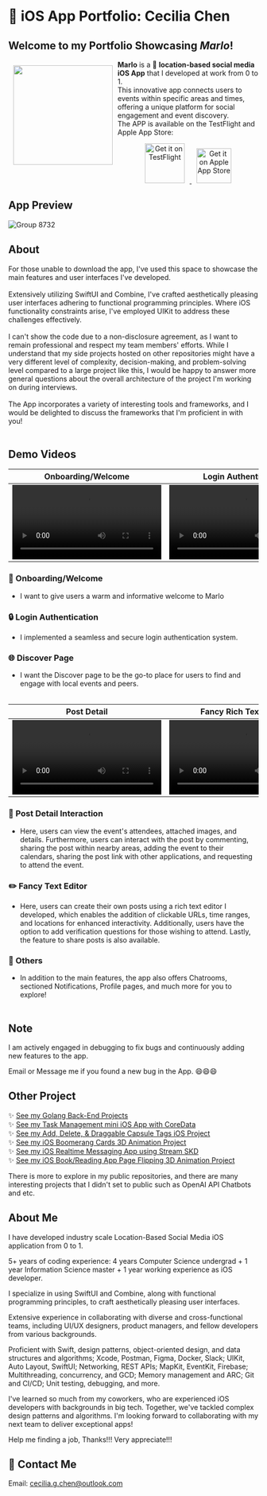 # 📱 iOS App Portfolio: Cecilia Chen

## Welcome to my Portfolio Showcasing *Marlo*!
<img src="https://github.com/ceciliachenguo/iOSAppPortfolio_Cecilia_in_Marlo/assets/121702916/c2c03314-ce7c-4b99-9454-18a1731f09d8" align="left" width="200" hspace="10" vspace="10">

**Marlo** is a 📍 **location-based social media iOS App** that I developed at work from 0 to 1. <br/>
  This innovative app connects users to events within specific areas and times, offering a unique platform for social engagement and event discovery. <br/>
  The APP is available on the TestFlight and Apple App Store: <br/>

<p align="center">

  <a href="https://testflight.apple.com/join/hb5UK0m1" target="_blank">
    <img alt="Get it on TestFlight"
         height="80"
         src="https://github.com/ceciliachenguo/iOSAppPortfolio_Cecilia_in_Marlo/assets/121702916/779a6b3e-ff8e-4a17-8420-4be6aa921682"
         style="margin-right: 10px;" />
  </a>
  <a href="https://apps.apple.com/us/app/marlo-social/id6450737280" target="_blank">
    <img alt="Get it on Apple App Store"
         height="70"
         src="https://github.com/ceciliachenguo/iOSAppPortfolio_Cecilia_in_Marlo/assets/121702916/3a49daa7-b361-4429-bd0e-7ee0913c653c"
         style="margin-left: 10px;" />
  </a>
</p>


## App Preview
![Group 8732](https://github.com/ceciliachenguo/iOSAppPortfolio_Cecilia_in_Marlo/assets/121702916/c11224c9-4444-4eb2-864a-705e2610f17e)

## About
For those unable to download the app, I've used this space to showcase the main features and user interfaces I've developed. <br/><br/>
Extensively utilizing SwiftUI and Combine, I've crafted aesthetically pleasing user interfaces adhering to functional programming principles. Where iOS functionality constraints arise, I've employed UIKit to address these challenges effectively. <br/><br/>
I can't show the code due to a non-disclosure agreement, as I want to remain professional and respect my team members' efforts. While I understand that my  side projects hosted on other repositories might have a very different level of complexity, decision-making, and problem-solving level compared to a large project like this, I would be happy to answer more general questions about the overall architecture of the project I'm working on during interviews. <br/><br/>
The App incorporates a variety of interesting tools and frameworks, and I would be delighted to discuss the frameworks that I'm proficient in with you! <br/><br/>

## Demo Videos
| Onboarding/Welcome | Login Authentication | Discover Page |
|:---------------------:|:-----------------------:|:----------------:|
| <video src="https://github.com/ceciliachenguo/iOSAppPortfolio_Cecilia_in_Marlo/assets/121702916/958b308b-8714-4664-ad37-8f117d52106f" width="300" controls></video> | <video src="https://github.com/ceciliachenguo/iOSAppPortfolio_Cecilia_in_Marlo/assets/121702916/44f28bdb-41da-4e9e-ad73-165ee29f30e7" width="300" controls></video> | <video src="https://github.com/ceciliachenguo/iOSAppPortfolio_Cecilia_in_Marlo/assets/121702916/de0ed8e9-31a2-4229-b745-9ac218b454dc" width="300" controls></video> |

### 🎉 Onboarding/Welcome
- I want to give users a warm and informative welcome to Marlo

### 🔒 Login Authentication
- I implemented a seamless and secure login authentication system.

### 🌐 Discover Page 
- I want the Discover page to be the go-to place for users to find and engage with local events and peers. <br/><br/>

| Post Detail | Fancy Rich Text Editor | Others |
|:---------------------:|:-----------------------:|:----------------:|
| <video src="https://github.com/ceciliachenguo/iOSAppPortfolio_Cecilia_in_Marlo/assets/121702916/1271bbe7-8576-472f-bc1a-a3d00385c4e9" width="300" controls></video> | <video src="https://github.com/ceciliachenguo/iOSAppPortfolio_Cecilia_in_Marlo/assets/121702916/ee700eb4-2c06-4245-992a-7628329454f8" width="300" controls></video> | <video src="https://github.com/ceciliachenguo/iOSAppPortfolio_Cecilia_in_Marlo/assets/121702916/6a7dcc7a-7ca1-4b62-b811-abef5fa8a1c5" width="300" controls></video> |

### 🔎 Post Detail Interaction
- Here, users can view the event's attendees, attached images, and details. Furthermore, users can interact with the post by commenting, sharing the post within nearby areas, adding the event to their calendars, sharing the post link with other applications, and requesting to attend the event.

### ✏️ Fancy Text Editor
- Here, users can create their own posts using a rich text editor I developed, which enables the addition of clickable URLs, time ranges, and locations for enhanced interactivity. Additionally, users have the option to add verification questions for those wishing to attend. Lastly, the feature to share posts is also available.

### 📢 Others
- In addition to the main features, the app also offers Chatrooms, sectioned Notifications, Profile pages, and much more for you to explore! <br/><br/>

## Note
I am actively engaged in debugging to fix bugs and continuously adding new features to the app. 

Email or Message me if you found a new bug in the App. 😄😄😄

## Other Project
 ✨ [See my Golang Back-End Projects](https://github.com/ceciliachenguo/simplebank/) <br/>
 ✨ [See my Task Management mini iOS App with CoreData](https://github.com/ceciliachenguo/TaskManagerCoreData) <br/>
 ✨ [See my Add, Delete, & Draggable Capsule Tags iOS Project](https://github.com/ceciliachenguo/CapsuleTags) <br/>
 ✨ [See my iOS Boomerang Cards 3D Animation Project](https://github.com/ceciliachenguo/BoomerangCards) <br/>
 ✨ [See my iOS Realtime Messaging App using Stream SKD](https://github.com/ceciliachenguo/iMessageClone) <br/>
 ✨ [See my iOS Book/Reading App Page Flipping 3D Animation Project](https://github.com/ceciliachenguo/BookPageFlipAnimation) <br/>

There is more to explore in my public repositories, and there are many interesting projects that I didn't set to public such as OpenAI API Chatbots and etc.

## About Me
I have developed industry scale Location-Based Social Media iOS application from 0 to 1.

5+ years of coding experience: 4 years Computer Science undergrad + 1 year Information Science master + 1 year working experience as iOS developer.

I specialize in using SwiftUI and Combine, along with functional programming principles, to craft aesthetically pleasing user interfaces.

Extensive experience in collaborating with diverse and cross-functional teams, including UI/UX designers, product managers, and fellow developers from various backgrounds.

Proficient with Swift, design patterns, object-oriented design, and data structures and algorithms; Xcode, Postman, Figma, Docker, Slack; UIKit, Auto Layout, SwiftUI; Networking, REST APIs; MapKit, EventKit, Firebase; Multithreading, concurrency, and GCD; Memory management and ARC; Git and CI/CD; Unit testing, debugging, and more.

I've learned so much from my coworkers, who are experienced iOS developers with backgrounds in big tech. Together, we've tackled complex design patterns and algorithms. I'm looking forward to collaborating with my next team to deliver exceptional apps!

Help me finding a job, Thanks!!! Very appreciate!!!

## 📮 Contact Me 
Email: cecilia.g.chen@outlook.com
